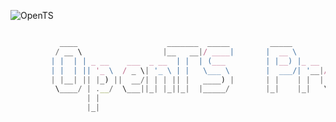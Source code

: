 
![OpenTS](https://github.com/opentypescript/.github/assets/73933669/b61e2d95-8ef9-44f4-8bbf-4afb532618ec)


```Typescript

           ____                    _______  _____         _____              _              _        
          / __ \                  |__   __|/ ____|       |  __ \            (_)            | |       
         | |  | | _ __    ___  _ __  | |  | (___         | |__) |_ __  ___   _   ___   ___ | |_  ___ 
         | |  | || '_ \  / _ \| '_ \ | |   \___ \        |  ___/| '__|/ _ \ | | / _ \ / __|| __|/ __|
         | |__| || |_) ||  __/| | | || |   ____) |       | |    | |  | (_) || ||  __/| (__ | |_ \__ \
          \____/ | .__/  \___||_| |_||_|  |_____/        |_|    |_|   \___/ | | \___| \___| \__||___/
                 | |                                                       _/ |                      
                 |_|                                                      |__/                       
```








<!--






**Here are some ideas to get you started:**

🙋‍♀️ A short introduction - what is your organization all about?
🌈 Contribution guidelines - how can the community get involved?
👩‍💻 Useful resources - where can the community find your docs? Is there anything else the community should know?
🍿 Fun facts - what does your team eat for breakfast?
🧙 Remember, you can do mighty things with the power of [Markdown](https://docs.github.com/github/writing-on-github/getting-started-with-writing-and-formatting-on-github/basic-writing-and-formatting-syntax)
-->
